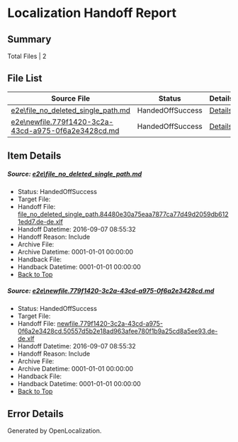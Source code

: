 # <a name='report-top'></a> Localization Handoff Report

## Summary
 Total Files | 2

## File List
 Source File | Status | Details 
 ----------- | ------ | ------- 
 [e2e\file_no_deleted_single_path.md](https://github.com/OpenLocalizationTestOrg/ol-test0/blob/6e5b2659cbdbf212b884b365d341f3a4c1104fd0/e2e/file_no_deleted_single_path.md) | HandedOffSuccess | [Details](#c7cc4b577520200b5bf5874731cafbddf72db1db3)
 [e2e\newfile.779f1420-3c2a-43cd-a975-0f6a2e3428cd.md](https://github.com/OpenLocalizationTestOrg/ol-test0/blob/6e5b2659cbdbf212b884b365d341f3a4c1104fd0/e2e/newfile.779f1420-3c2a-43cd-a975-0f6a2e3428cd.md) | HandedOffSuccess | [Details](#41bd6daa62647075cdce58718d53c51eff06ed725)

## Item Details
##### <a name='c7cc4b577520200b5bf5874731cafbddf72db1db3'></a> Source: [e2e\file_no_deleted_single_path.md](https://github.com/OpenLocalizationTestOrg/ol-test0/blob/6e5b2659cbdbf212b884b365d341f3a4c1104fd0/e2e/file_no_deleted_single_path.md)
* Status: HandedOffSuccess
* Target File: 
* Handoff File: [file_no_deleted_single_path.84480e30a75eaa7877ca77d49d2059db6121edd7.de-de.xlf](https://github.com/OpenLocalizationTestOrg/ol-test0-handoff/blob/2aefc620ea9b4758e828e8d188adb80f57ee1e9b/ol-handoff/OpenLocalizationTestOrg/ol-test0-dede/yuwzho/mt/file_no_deleted_single_path.84480e30a75eaa7877ca77d49d2059db6121edd7.de-de.xlf)
* Handoff Datetime: 2016-09-07 08:55:32
* Handoff Reason: Include
* Archive File: 
* Archive Datetime: 0001-01-01 00:00:00
* Handback File: 
* Handback Datetime: 0001-01-01 00:00:00
* [Back to Top](#report-top)

##### <a name='41bd6daa62647075cdce58718d53c51eff06ed725'></a> Source: [e2e\newfile.779f1420-3c2a-43cd-a975-0f6a2e3428cd.md](https://github.com/OpenLocalizationTestOrg/ol-test0/blob/6e5b2659cbdbf212b884b365d341f3a4c1104fd0/e2e/newfile.779f1420-3c2a-43cd-a975-0f6a2e3428cd.md)
* Status: HandedOffSuccess
* Target File: 
* Handoff File: [newfile.779f1420-3c2a-43cd-a975-0f6a2e3428cd.50557d5b2e18ad963afee780f1b9a25cd8a5ee93.de-de.xlf](https://github.com/OpenLocalizationTestOrg/ol-test0-handoff/blob/2aefc620ea9b4758e828e8d188adb80f57ee1e9b/ol-handoff/OpenLocalizationTestOrg/ol-test0-dede/yuwzho/mt/newfile.779f1420-3c2a-43cd-a975-0f6a2e3428cd.50557d5b2e18ad963afee780f1b9a25cd8a5ee93.de-de.xlf)
* Handoff Datetime: 2016-09-07 08:55:32
* Handoff Reason: Include
* Archive File: 
* Archive Datetime: 0001-01-01 00:00:00
* Handback File: 
* Handback Datetime: 0001-01-01 00:00:00
* [Back to Top](#report-top)


## Error Details

Generated by OpenLocalization.
